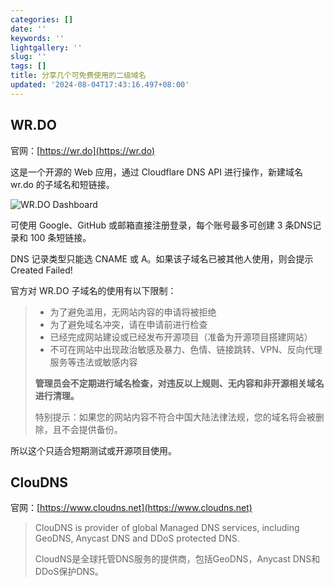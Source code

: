 ```yaml
---
categories: []
date: ''
keywords: ''
lightgallery: ''
slug: ''
tags: []
title: 分享几个可免费使用的二级域名
updated: '2024-08-04T17:43:16.497+08:00'
---
```

## WR.DO

官网：[https://wr.do](https://wr.do)

这是一个开源的 Web 应用，通过 Cloudflare DNS API 进行操作，新建域名 wr.do 的子域名和短链接。

![WR.DO Dashboard](https://wr.do/_next/static/media/light-preview.faca0cb1.png)

可使用 Google、GitHub 或邮箱直接注册登录，每个账号最多可创建 3 条DNS记录和 100 条短链接。

DNS 记录类型只能选 CNAME 或 A。如果该子域名已被其他人使用，则会提示 Created Failed!

官方对 WR.DO 子域名的使用有以下限制：

> - 为了避免滥用，无网站内容的申请将被拒绝
> - 为了避免域名冲突，请在申请前进行检查
> - 已经完成网站建设或已经发布开源项目（准备为开源项目搭建网站）
> - 不可在网站中出现政治敏感及暴力、色情、链接跳转、VPN、反向代理服务等违法或敏感内容
>
> **管理员会不定期进行域名检查，对违反以上规则、无内容和非开源相关域名进行清理。**
>
> 特别提示：如果您的网站内容不符合中国大陆法律法规，您的域名将会被删除，且不会提供备份。

所以这个只适合短期测试或开源项目使用。

## ClouDNS

官网：[https://www.cloudns.net](https://www.cloudns.net)

> ClouDNS is provider of global Managed DNS services, including GeoDNS, Anycast DNS and DDoS protected DNS.
>
> CloudNS是全球托管DNS服务的提供商，包括GeoDNS，Anycast DNS和DDoS保护DNS。
